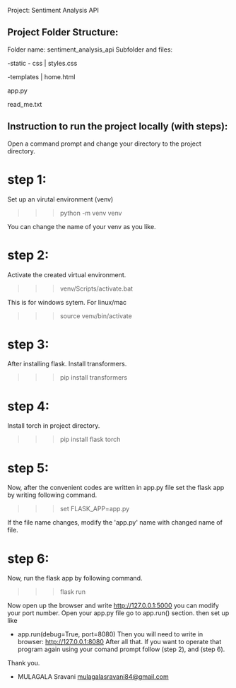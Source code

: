 Project: Sentiment Analysis API

Project Folder Structure:
------------------------------
Folder name: sentiment_analysis_api
Subfolder and files: 

-static
    - css
    | styles.css

-templates
    | home.html

app.py

read_me.txt

Instruction to run the project locally (with steps):
------------------------------------------------------
Open a command prompt and change your directory 
to the project directory.

# step 1: 
Set up an virutal environment (venv)

>>> python -m venv venv

You can change the name of your venv as you like.

# step 2:
Activate the created virtual environment.

>>> venv/Scripts/activate.bat 

This is for windows sytem.
For linux/mac

>>> source venv/bin/activate

# step 3:
After installing flask. Install transformers.

>>> pip install transformers

# step 4:
Install torch in project directory.

>>> pip install flask torch

# step 5:
Now, after the convenient codes are written in app.py file
set the flask app by writing following command.

>>> set FLASK_APP=app.py

If the file name changes, modify the 'app.py' name
with changed name of file.

# step 6:
Now, run the flask app by following command.

>>> flask run

Now open up the browser and write  http://127.0.0.1:5000
you can modify your port number.
Open your app.py file 
go to app.run() section.
then set up like 
- app.run(debug=True, port=8080)
Then you will need to write in browser: http://127.0.0.1:8080
After all that. If you want to operate that program again
using your comand prompt
follow (step 2), and (step 6). 


Thank you.
- MULAGALA Sravani
mulagalasravani84@gmail.com











